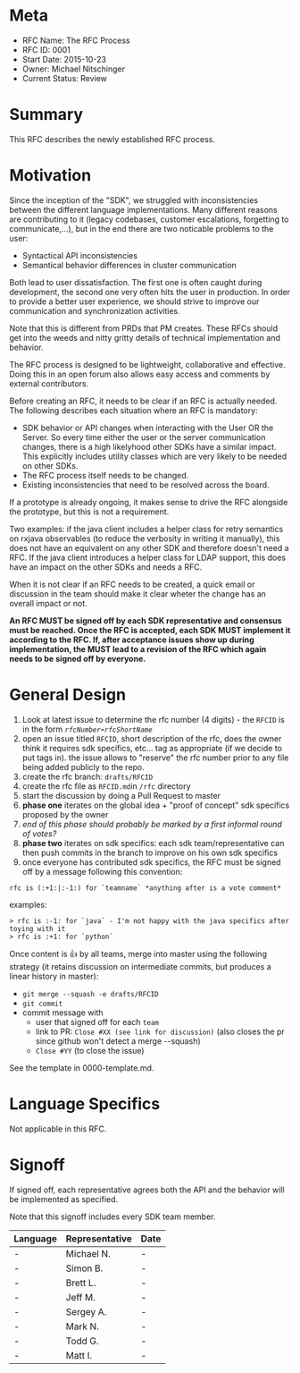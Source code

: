 # Meta

 - RFC Name: The RFC Process
 - RFC ID: 0001
 - Start Date: 2015-10-23
 - Owner: Michael Nitschinger
 - Current Status: Review

# Summary
This RFC describes the newly established RFC process.

# Motivation
Since the inception of the "SDK", we struggled with inconsistencies between the different language implementations. Many different reasons are contributing to it (legacy codebases, customer escalations, forgetting to communicate,...), but in the end there are two noticable problems to the user:

 - Syntactical API inconsistencies
 - Semantical behavior differences in cluster communication

Both lead to user dissatisfaction. The first one is often caught during development, the second one very often hits the user in production. In order to provide a better user experience, we should strive to improve our communication and synchronization activities.

Note that this is different from PRDs that PM creates. These RFCs should get into the weeds and nitty gritty details of technical implementation and behavior.

The RFC process is designed to be lightweight, collaborative and effective. Doing this in an open forum also allows easy access and comments by external contributors.

Before creating an RFC, it needs to be clear if an RFC is actually needed. The following describes each situation where an RFC is mandatory:

 - SDK behavior or API changes when interacting with the User OR the Server. So every time either the user or the server communication changes, there is a high likelyhood other SDKs have a similar impact. This explicitly includes utility classes
 which are very likely to be needed on other SDKs.
 - The RFC process itself needs to be changed.
 - Existing inconsistencies that need to be resolved across the board.

If a prototype is already ongoing, it makes sense to drive the RFC alongside the prototype, but this is not a requirement.

Two examples: if the java client includes a helper class for retry semantics on rxjava observables (to reduce the verbosity in writing it manually), this does not have an equivalent on any other SDK and therefore doesn't need a RFC. If the java client introduces a helper class for LDAP support, this does have an impact on the other SDKs and needs a RFC.

When it is not clear if an RFC needs to be created, a quick email or discussion in the team should make it clear wheter the change has an overall impact or not.

**An RFC MUST be signed off by each SDK representative and consensus must be reached. Once the RFC is accepted, each SDK MUST implement it according to the RFC. If, after acceptance issues show up during implementation, the MUST lead to a revision of the RFC which again needs to be signed off by everyone.**

# General Design

 1. Look at latest issue to determine the rfc number (4 digits) - the `RFCID` is in the form *`rfcNumber`***-***`rfcShortName`*
 2. open an issue titled `RFCID`, short description of the rfc, does the owner think it requires sdk specifics, etc... tag as appropriate (if we decide to put tags in). the issue allows to "reserve" the rfc number prior to any file being added publicly to the repo.
 3. create the rfc branch: `drafts/RFCID`
 4. create the rfc file as `RFCID.md`in `/rfc` directory
 5. start the discussion by doing a Pull Request to master
 6. **phase one** iterates on the global idea + "proof of concept" sdk specifics proposed by the owner
 7. *end of this phase should probably be marked by a first informal round of votes?*
 8. **phase two** iterates on sdk specifics: each sdk team/representative can then push commits in the branch to improve on his own sdk specifics
 9. once everyone has contributed sdk specifics, the RFC must be signed off by a message following this convention:
 
 ```
 rfc is (:+1:|:-1:) for `teamname` *anything after is a vote comment*
 ```
 
 examples:
 
 ```
 > rfc is :-1: for `java` - I'm not happy with the java specifics after toying with it
 > rfc is :+1: for `python`
 ```
 
Once content is :+1: by all teams, merge into master using the following strategy (it retains discussion on intermediate commits, but produces a linear history in master):

 - `git merge --squash -e drafts/RFCID`
 - `git commit`
 - commit message with
   - user that signed off for each `team`
   - link to PR: `Close #XX (see link for discussion)` (also closes the pr since github won't detect a merge --squash)
   - `Close #YY` (to close the issue)

See the template in 0000-template.md.

# Language Specifics
Not applicable in this RFC.

# Signoff
If signed off, each representative agrees both the API and the behavior will be implemented as specified.

Note that this signoff includes every SDK team member.

| Language | Representative | Date       |
| -------- | -------------- | ---------- |
| -     | Michael N. | - |
| -     | Simon B. | - |
| -     | Brett L. | - |
| -     | Jeff M. | - |
| -     | Sergey A. | - |
| -     | Mark N. | - |
| -     | Todd G. | - |
| -     | Matt I. | - |